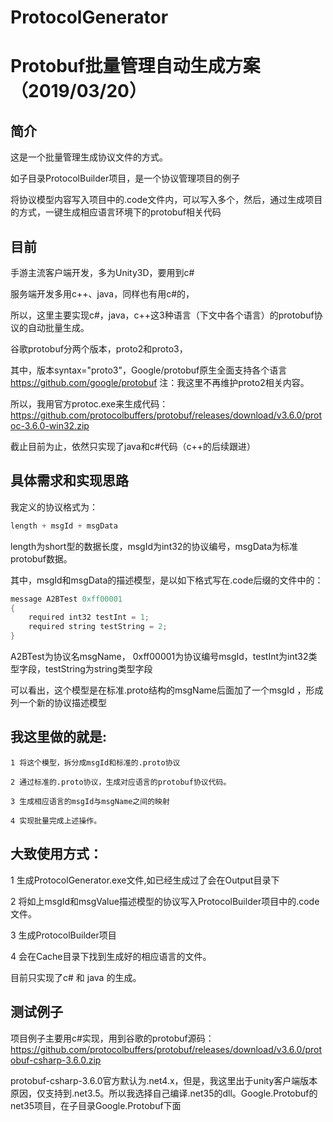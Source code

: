 # ProtocolGenerator

Protobuf批量管理自动生成方案（2019/03/20）
================================================
简介
-------------------------------------------
这是一个批量管理生成协议文件的方式。

如子目录ProtocolBuilder项目，是一个协议管理项目的例子

将协议模型内容写入项目中的.code文件内，可以写入多个，然后，通过生成项目的方式，一键生成相应语言环境下的protobuf相关代码

目前
-----------------------------------------
手游主流客户端开发，多为Unity3D，要用到c# 

服务端开发多用c++、java，同样也有用c#的，

所以，这里主要实现c#，java，c++这3种语言（下文中各个语言）的protobuf协议的自动批量生成。

谷歌protobuf分两个版本，proto2和proto3，

其中，版本syntax="proto3"，Google/protobuf原生全面支持各个语言 https://github.com/google/protobuf 
注：我这里不再维护proto2相关内容。

所以，我用官方protoc.exe来生成代码： https://github.com/protocolbuffers/protobuf/releases/download/v3.6.0/protoc-3.6.0-win32.zip

截止目前为止，依然只实现了java和c#代码（c++的后续跟进）

具体需求和实现思路
--------------------------------------
我定义的协议格式为：
```c
length + msgId + msgData
```
length为short型的数据长度，msgId为int32的协议编号，msgData为标准protobuf数据。

其中，msgId和msgData的描述模型，是以如下格式写在.code后缀的文件中的：
```c
message A2BTest 0xff00001
{
	required int32 testInt = 1;
	required string testString = 2;
}
```
A2BTest为协议名msgName， 0xff00001为协议编号msgId，testInt为int32类型字段，testString为string类型字段

可以看出，这个模型是在标准.proto结构的msgName后面加了一个msgId ，形成列一个新的协议描述模型

我这里做的就是:
---------------------------------------------
	1 将这个模型，拆分成msgId和标准的.proto协议

	2 通过标准的.proto协议，生成对应语言的protobuf协议代码。

	3 生成相应语言的msgId与msgName之间的映射

	4 实现批量完成上述操作。

大致使用方式：
----------------------------------------
1 生成ProtocolGenerator.exe文件,如已经生成过了会在Output目录下

2 将如上msgId和msgValue描述模型的协议写入ProtocolBuilder项目中的.code文件。

3 生成ProtocolBuilder项目

4 会在Cache目录下找到生成好的相应语言的文件。

目前只实现了c# 和 java 的生成。

测试例子
--------------------------------------
项目例子主要用c#实现，用到谷歌的protobuf源码：https://github.com/protocolbuffers/protobuf/releases/download/v3.6.0/protobuf-csharp-3.6.0.zip

protobuf-csharp-3.6.0官方默认为.net4.x，但是，我这里出于unity客户端版本原因，仅支持到.net3.5。所以我选择自己编译.net35的dll。Google.Protobuf的net35项目，在子目录Google.Protobuf下面
